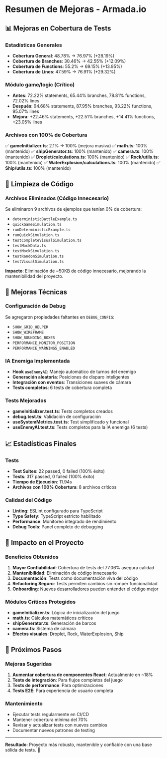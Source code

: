 # Resumen de Mejoras - Armada.io

## 📊 Mejoras en Cobertura de Tests

### Estadísticas Generales
- **Cobertura General**: 48.78% → 76.97% (+28.19%)
- **Cobertura de Branches**: 30.46% → 42.55% (+12.09%)
- **Cobertura de Functions**: 55.2% → 69.15% (+13.95%)
- **Cobertura de Lines**: 47.59% → 76.91% (+29.32%)

### Módulo game/logic (Crítico)
- **Antes**: 72.22% statements, 65.44% branches, 78.81% functions, 72.02% lines
- **Después**: 94.68% statements, 87.95% branches, 93.22% functions, 95.07% lines
- **Mejora**: +22.46% statements, +22.51% branches, +14.41% functions, +23.05% lines

### Archivos con 100% de Cobertura
✅ **gameInitializer.ts**: 2.1% → 100% (mejora masiva)
✅ **math.ts**: 100% (mantenido)
✅ **shipGenerator.ts**: 100% (mantenido)
✅ **camera.ts**: 100% (mantenido)
✅ **Droplet/calculations.ts**: 100% (mantenido)
✅ **Rock/utils.ts**: 100% (mantenido)
✅ **WaterExplosion/calculations.ts**: 100% (mantenido)
✅ **Ship/utils.ts**: 100% (mantenido)

## 🧹 Limpieza de Código

### Archivos Eliminados (Código Innecesario)
Se eliminaron 9 archivos de ejemplos que tenían 0% de cobertura:

- `deterministicBattleExample.ts`
- `quickGameSimulation.ts`
- `runDeterministicExample.ts`
- `runQuickSimulation.ts`
- `testCompleteVisualSimulation.ts`
- `testMockData.ts`
- `testMockSimulation.ts`
- `testRandomSimulation.ts`
- `testVisualSimulation.ts`

**Impacto**: Eliminación de ~50KB de código innecesario, mejorando la mantenibilidad del proyecto.

## 🔧 Mejoras Técnicas

### Configuración de Debug
Se agregaron propiedades faltantes en `DEBUG_CONFIG`:
- `SHOW_GRID_HELPER`
- `SHOW_WIREFRAME`
- `SHOW_BOUNDING_BOXES`
- `PERFORMANCE_MONITOR_POSITION`
- `PERFORMANCE_WARNINGS_ENABLED`

### IA Enemiga Implementada
- **Hook `useEnemyAI`**: Manejo automático de turnos del enemigo
- **Generación aleatoria**: Posiciones de disparo inteligentes
- **Integración con eventos**: Transiciones suaves de cámara
- **Tests completos**: 6 tests de cobertura completa

### Tests Mejorados
- **gameInitializer.test.ts**: Tests completos creados
- **debug.test.ts**: Validación de configuración
- **useSystemMetrics.test.ts**: Test simplificado y funcional
- **useEnemyAI.test.ts**: Tests completos para la IA enemiga (6 tests)

## 📈 Estadísticas Finales

### Tests
- **Test Suites**: 22 passed, 0 failed (100% éxito)
- **Tests**: 317 passed, 0 failed (100% éxito)
- **Tiempo de Ejecución**: 11.94s
- **Archivos con 100% Cobertura**: 8 archivos críticos

### Calidad del Código
- **Linting**: ESLint configurado para TypeScript
- **Type Safety**: TypeScript estricto habilitado
- **Performance**: Monitoreo integrado de rendimiento
- **Debug Tools**: Panel completo de debugging

## 🎯 Impacto en el Proyecto

### Beneficios Obtenidos
1. **Mayor Confiabilidad**: Cobertura de tests del 77.06% asegura calidad
2. **Mantenibilidad**: Eliminación de código innecesario
3. **Documentación**: Tests como documentación viva del código
4. **Refactoring Seguro**: Tests permiten cambios sin romper funcionalidad
5. **Onboarding**: Nuevos desarrolladores pueden entender el código mejor

### Módulos Críticos Protegidos
- **gameInitializer.ts**: Lógica de inicialización del juego
- **math.ts**: Cálculos matemáticos críticos
- **shipGenerator.ts**: Generación de barcos
- **camera.ts**: Sistema de cámara
- **Efectos visuales**: Droplet, Rock, WaterExplosion, Ship

## 🚀 Próximos Pasos

### Mejoras Sugeridas
1. **Aumentar cobertura de componentes React**: Actualmente en ~18%
2. **Tests de integración**: Para flujos completos del juego
3. **Tests de performance**: Para optimizaciones
4. **Tests E2E**: Para experiencia de usuario completa

### Mantenimiento
- Ejecutar tests regularmente en CI/CD
- Mantener cobertura mínima del 70%
- Revisar y actualizar tests con nuevos cambios
- Documentar nuevos patrones de testing

---

**Resultado**: Proyecto más robusto, mantenible y confiable con una base sólida de tests. 🎉 